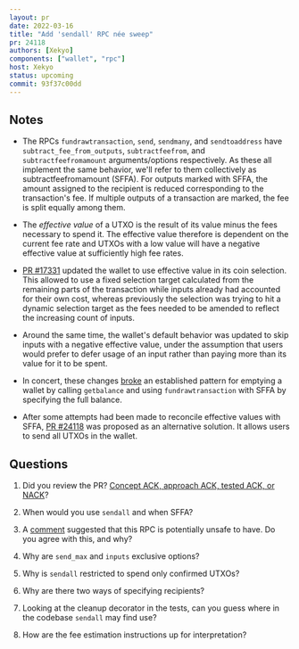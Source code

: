 ```yaml
---
layout: pr
date: 2022-03-16
title: "Add 'sendall' RPC née sweep"
pr: 24118
authors: [Xekyo]
components: ["wallet", "rpc"]
host: Xekyo
status: upcoming
commit: 93f37c00dd
---
```


## Notes

- The RPCs `fundrawtransaction`, `send`, `sendmany`, and `sendtoaddress` have
  `subtract_fee_from_outputs`, `subtractfeefrom`, and `subtractfeefromamount`
  arguments/options respectively. As these all implement the same behavior,
  we'll refer to them collectively as subtractfeefromamount (SFFA). For outputs
  marked with SFFA, the amount assigned to the recipient is reduced
  corresponding to the transaction's fee. If multiple outputs of a transaction
  are marked, the fee is split equally among them.

- The _effective value_ of a UTXO is the result of its value minus the fees
  necessary to spend it. The effective value therefore is dependent on the
  current fee rate and UTXOs with a low value will have a negative effective
  value at sufficiently high fee rates.

- [PR #17331](/17331) updated the wallet to use effective value in its coin
  selection. This allowed to use a fixed selection target calculated from the
  remaining parts of the transaction while inputs already had accounted for
  their own cost, whereas previously the selection was trying to hit a dynamic
  selection target as the fees needed to be amended to reflect the increasing
  count of inputs.

- Around the same time, the wallet's default behavior was updated to skip
  inputs with a negative effective value, under the assumption that users would
  prefer to defer usage of an input rather than paying more than its value for
  it to be spent.

- In concert, these changes
  [broke](https://github.com/bitcoin/bitcoin/issues/23026) an established
  pattern for emptying a wallet by calling `getbalance` and using
  `fundrawtransaction` with SFFA by specifying the full balance.

- After some attempts had been made to reconcile effective values with SFFA,
  [PR #24118](https://github.com/bitcoin/bitcoin/pull/24118) was proposed as
  an alternative solution. It allows users to send all UTXOs in the wallet.


## Questions

1. Did you review the PR? [Concept ACK, approach ACK, tested ACK, or
   NACK](https://github.com/bitcoin/bitcoin/blob/master/CONTRIBUTING.md#peer-review)?

1. When would you use `sendall` and when SFFA?

1. A [comment](https://github.com/bitcoin/bitcoin/pull/24118#issuecomment-1024920250) suggested that
   this RPC is potentially unsafe to have. Do you agree with this, and why?

1. Why are `send_max` and `inputs` exclusive options?

1. Why is `sendall` restricted to spend only confirmed UTXOs?

1. Why are there two ways of specifying recipients?

1. Looking at the cleanup decorator in the tests, can you guess where in the
   codebase `sendall` may find use?

1. How are the fee estimation instructions up for interpretation?

<!-- TODO: After meeting, uncomment and add meeting log between the irc tags
## Meeting Log

{% irc %}
{% endirc %}
-->
